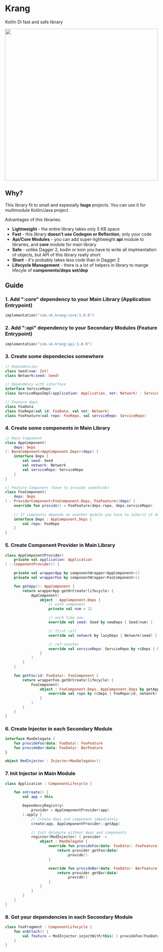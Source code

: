 # Krang
Kotlin DI fast and safe library

<img src="https://www.meme-arsenal.com/memes/7cbf0cd524871538f80199dd69325ce0.jpg" width="100%" height="500">

## Why?
This library fit to small and espesially **huge** projects. You can use it for multimodule Kotlin/Java project.

Advantages of this libraries:
- **Lightweight** - the entire library takes only 5 KB space
- **Fast** - this library **doesn't use Codegen or Reflection**, only your code
- **Api/Core Modules** - you can add super-lightweight **api** module to libraries, and **core** module for main library
- **Safe** - unlike Dagger 2, kodin or koin you have to write all implmentation of objects, but API of this library really short
- **Short** - it's probably takes less code than in Dagger 2
- **Lifecycle Management** - there is a lot of helpers in library to mange lifecyle of **components/deps set/dep**


## Guide
### 1. Add ":core" dependency to your Main Library (Application Entrypoint)
``` kotlin
implementation("com.vk.krang:core:1.0.0")
```
### 2. Add ":api" dependency to your Secondary Modules (Feature Entrypoint)
``` kotlin
implementation("com.vk.krang:api:1.0.0")
```
### 3. Create some dependecies somewhere
``` kotlin
// Dependencies
class Seed(num: Int)
class Network(seed: Seed)

// Dependency with interface
interface ServiceRepo
class ServiceRepoImpl(application: Application, net: Network) : ServiceRepo

// Feature deps
class FooData
class FooRepo(val id: FooData, val net: Network)
class FooFeature(val repo: FooRepo, val serviceRepo: ServiceRepo)
```
### 4. Create some components in Main Library
``` kotlin
// Main Component
class AppComponent(
    deps: Deps
): BaseComponent<AppComponent.Deps>(deps) {
    interface Deps {
        val seed: Seed
        val network: Network
        val serviceRepo: ServiceRepo
    }
}

// Feature Component (have to provide somethink)
class FooComponent(
    deps: Deps
) : ProviderComponent<FooComponent.Deps, FooFeature>(deps) {
    override fun provide() = FooFeature(deps.repo, deps.serviceRepo)
    
    // If compoents depends on another module you have to inherit it deps
    interface Deps : AppComponent.Deps {
        val repo: FooRepo
    }
}
```

### 5. Create Component Provider in Main Library
``` kotlin
class AppComponentProvider(
    private val application: Application
) : ComponentProvider() {

    private val wrapperApp by componentWrapper<AppComponent>()
    private val wrapperFoo by componentWrapper<FooComponent>()

    fun getApp(): AppComponent {
        return wrapperApp.getOrCreate(lifecycle) {
            AppComponent(
                object : AppComponent.Deps {
                    // with component
                    private val num = 12

                    // each time new
                    override val seed: Seed by newDeps { Seed(num) }

                    // first call
                    override val network by lazyDeps { Network(seed) }

                    // ref-counter
                    override val serviceRepo: ServiceRepo by rcDeps { ServiceRepoImpl(application, network) }
                }
            )
        }
    }

    fun getFoo(id: FooData): FooComponent {
        return wrapperFoo.getOrCreate(lifecycle) {
            FooComponent(
                object : FooComponent.Deps, AppComponent.Deps by getApp().delegate() {
                    override val repo by rcDeps { FooRepo(id, network) }
                }
            )
        }
    }
}
```

### 6. Create Injector in each Secondary Module
``` kotlin
interface ManDelegate {
    fun provideFoo(data: FooData): FooFeature
    fun provideBar(data: FooData): BarFeature
}

object ModInjector : Injector<ManDelegate>()
```

### 7. Init Injector in Main Module

``` kotlin
class Application : ComponentLifecycle {

    fun onCreate() {
        val app = this

        DependencyRegistry(
            provider = AppComponentProvider(app)
        ).apply {
            // Create deps and component immediately
            create(app, AppComponentProvider::getApp)

            // Init delegate without deps and components
            register(ModInjector) { provider ->
                object : ManDelegate {
                    override fun provideFoo(data: FooData): FooFeature {
                        return provider.getFoo(data)
                            .provide()
                    }

                    override fun provideBar(data: FooData): BarFeature {
                        return provider.getBar(data)
                            .provide()
                    }
                }
            }
        }
    }
}
```


### 8. Get your dependencies in each Secondary Module
``` kotlin
class FooFragment : ComponentLifecycle {
    fun onAttach() {
        val feature = ModInjector.injectWith(this) { provideFoo(FooData()) }
    }
}
```
